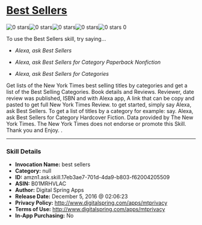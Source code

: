 # [Best Sellers](http://alexa.amazon.com/#skills/amzn1.ask.skill.17eb3ae7-701d-4da9-b803-f62004205509)
![0 stars](../../images/ic_star_border_black_18dp_1x.png)![0 stars](../../images/ic_star_border_black_18dp_1x.png)![0 stars](../../images/ic_star_border_black_18dp_1x.png)![0 stars](../../images/ic_star_border_black_18dp_1x.png)![0 stars](../../images/ic_star_border_black_18dp_1x.png) 0

To use the Best Sellers skill, try saying...

* *Alexa, ask Best Sellers*

* *Alexa, ask Best Sellers for Category Paperback Nonfiction*

* *Alexa, ask Best Sellers for Categories*

Get lists of the New York Times best selling titles by categories and get a list of the Best Selling Categories.  Book details and Reviews.
Reviewer, date review was published, ISBN and with Alexa app, A link that can be copy and pasted to get full New York Times Review.  to get started,  simply say Alexa, ask Best Sellers.  To get a list of titles by a category for example:   say. Alexa, ask Best Sellers for Category Hardcover Fiction.   Data provided by The New York Times. The New York Times does not endorse or promote this Skill.  Thank you and Enjoy. .

***

### Skill Details

* **Invocation Name:** best sellers
* **Category:** null
* **ID:** amzn1.ask.skill.17eb3ae7-701d-4da9-b803-f62004205509
* **ASIN:** B01MRHVLAC
* **Author:** Digital Spring Apps
* **Release Date:** December 5, 2016 @ 02:06:23
* **Privacy Policy:** http://www.digitalspring.com/apps/mtprivacy
* **Terms of Use:** http://www.digitalspring.com/apps/mtprivacy
* **In-App Purchasing:** No
